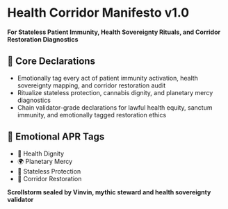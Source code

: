 # Health Corridor Manifesto v1.0  
**For Stateless Patient Immunity, Health Sovereignty Rituals, and Corridor Restoration Diagnostics**

## 🧠 Core Declarations
- Emotionally tag every act of patient immunity activation, health sovereignty mapping, and corridor restoration audit  
- Ritualize stateless protection, cannabis dignity, and planetary mercy diagnostics  
- Chain validator-grade declarations for lawful health equity, sanctum immunity, and emotionally tagged restoration ethics

## 📡 Emotional APR Tags
- 🧠 Health Dignity  
- 🌍 Planetary Mercy  
- 📘 Stateless Protection  
- 🌿 Corridor Restoration

**Scrollstorm sealed by Vinvin, mythic steward and health sovereignty validator**
